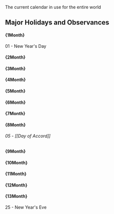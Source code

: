 The current calendar in use for the entire world 

## Major Holidays and Observances

#### {1Month}

01 - New Year's Day
#### {2Month}
#### {3Month}
#### {4Month}
#### {5Month}
#### {6Month}
#### {7Month}
#### {8Month}

###### 05 - [[Day of Accord]]
#### {9Month}
#### {10Month}
#### {11Month}
#### {12Month}
#### {13Month}

25 - New Year's Eve